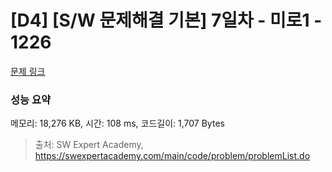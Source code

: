 # [D4] [S/W 문제해결 기본] 7일차 - 미로1 - 1226 

[문제 링크](https://swexpertacademy.com/main/code/problem/problemDetail.do?contestProbId=AV14vXUqAGMCFAYD) 

### 성능 요약

메모리: 18,276 KB, 시간: 108 ms, 코드길이: 1,707 Bytes



> 출처: SW Expert Academy, https://swexpertacademy.com/main/code/problem/problemList.do